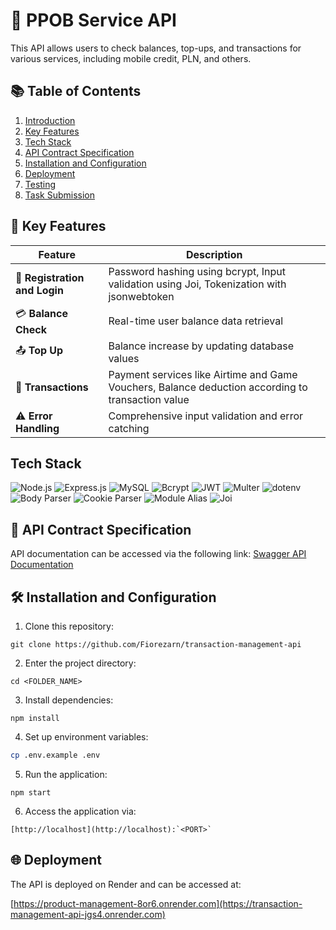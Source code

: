 # 📄 PPOB Service API

This API allows users to check balances, top-ups, and transactions for various services, including mobile credit, PLN, and others.

## 📚 Table of Contents

1. [Introduction](#-ppob-service-api)
2. [Key Features](#-key-features)
3. [Tech Stack](#-tech-stack)
4. [API Contract Specification](#-api-contract-specification)
5. [Installation and Configuration](#-installation-and-configuration)
6. [Deployment](#-deployment)
7. [Testing](#-testing)
8. [Task Submission](#-task-submission)

## 🔧 Key Features

| **Feature**            | **Description**                                                                 |
|------------------------|---------------------------------------------------------------------------------|
| 🔑 **Registration and Login**  | Password hashing using bcrypt, Input validation using Joi, Tokenization with jsonwebtoken |
| 💳 **Balance Check**           | Real-time user balance data retrieval                                         |
| 📤 **Top Up**                  | Balance increase by updating database values                                  |
| 💸 **Transactions**            | Payment services like Airtime and Game Vouchers, Balance deduction according to transaction value |
| ⚠️ **Error Handling**         | Comprehensive input validation and error catching                              |

## Tech Stack

![Node.js](https://img.shields.io/badge/Node.js-339933?style=for-the-badge&logo=nodedotjs&logoColor=white)
![Express.js](https://img.shields.io/badge/Express.js-000000?style=for-the-badge&logo=express&logoColor=white)
![MySQL](https://img.shields.io/badge/MySQL-4479A1?style=for-the-badge&logo=mysql&logoColor=white)
![Bcrypt](https://img.shields.io/badge/Bcrypt-003A70?style=for-the-badge&logo=lock&logoColor=white)
![JWT](https://img.shields.io/badge/JWT-000000?style=for-the-badge&logo=JSON%20web%20tokens&logoColor=white)
![Multer](https://img.shields.io/badge/Multer-FF6600?style=for-the-badge&logo=files&logoColor=white)
![dotenv](https://img.shields.io/badge/dotenv-ECD53F?style=for-the-badge&logo=dotenv&logoColor=black)
![Body Parser](https://img.shields.io/badge/Body_Parser-000000?style=for-the-badge&logo=npm&logoColor=white)
![Cookie Parser](https://img.shields.io/badge/Cookie_Parser-D4AA00?style=for-the-badge&logo=cookie&logoColor=white)
![Module Alias](https://img.shields.io/badge/Module_Alias-CB3837?style=for-the-badge&logo=npm&logoColor=white)
![Joi](https://img.shields.io/badge/Joi-0A7BBB?style=for-the-badge&logo=joi&logoColor=white)

## 📖 API Contract Specification

API documentation can be accessed via the following link:
[Swagger API Documentation](https://api-doc-tht.nutech-integrasi.com/#/)

## 🛠️ Installation and Configuration

1. Clone this repository:

```
git clone https://github.com/Fiorezarn/transaction-management-api
```
2. Enter the project directory:
```
cd <FOLDER_NAME>
```

3. Install dependencies:
```
npm install
```

4. Set up environment variables:
```bash
cp .env.example .env
```

5. Run the application:
```
npm start

```
6. Access the application via:
```
[http://localhost](http://localhost):`<PORT>`
```

## 🌐 Deployment

The API is deployed on Render and can be accessed at:

[https://product-management-8or6.onrender.com](https://transaction-management-api-jgs4.onrender.com)
